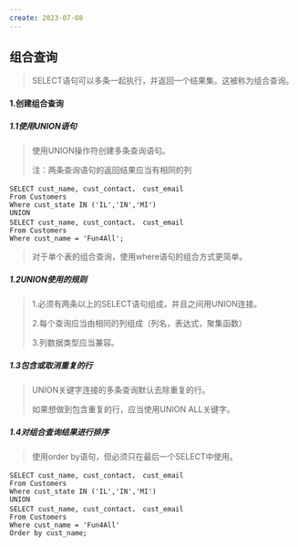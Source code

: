 ```yaml
---
create: 2023-07-08
---
```

## 组合查询

> SELECT语句可以多条一起执行，并返回一个结果集。这被称为组合查询。

#### 1.创建组合查询

##### 1.1使用UNION语句

> 使用UNION操作符创建多条查询语句。
>
> 注：两条查询语句的返回结果应当有相同的列

```mysql
SELECT cust_name, cust_contact， cust_email
From Customers
Where cust_state IN ('IL','IN','MI')
UNION
SELECT cust_name, cust_contact， cust_email
From Customers
Where cust_name = 'Fun4All';
```

> 对于单个表的组合查询，使用where语句的组合方式更简单。

##### 1.2UNION使用的规则

> 1.必须有两条以上的SELECT语句组成，并且之间用UNION连接。
>
> 2.每个查询应当由相同的列组成（列名，表达式，聚集函数）
>
> 3.列数据类型应当兼容。

##### 1.3包含或取消重复的行

> UNION关键字连接的多条查询默认去除重复的行。
>
> 如果想做到包含重复的行，应当使用UNION ALL关键字。

##### 1.4对组合查询结果进行排序

> 使用order by语句，但必须只在最后一个SELECT中使用。

```mysql
SELECT cust_name, cust_contact， cust_email
From Customers
Where cust_state IN ('IL','IN','MI')
UNION
SELECT cust_name, cust_contact， cust_email
From Customers
Where cust_name = 'Fun4All'
Order by cust_name;
```

